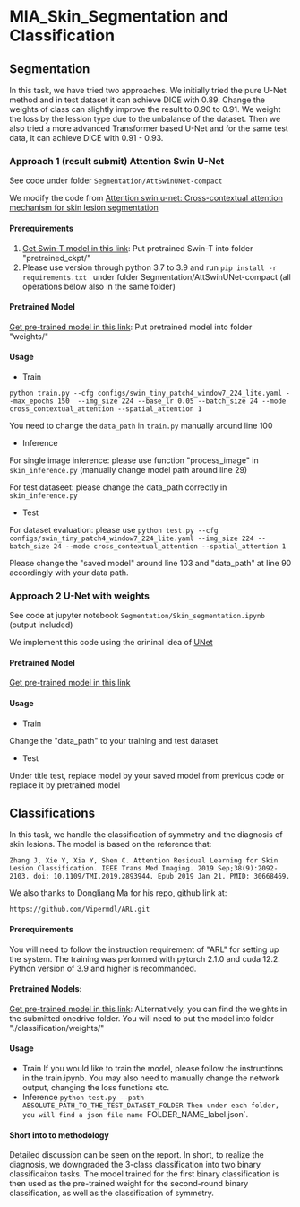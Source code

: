 # MIA_Skin_Segmentation and Classification
## Segmentation
In this task, we have tried two approaches. We initially tried the pure U-Net method and in test dataset it can achieve DICE with 0.89. Change the weights of class can slightly improve the result to 0.90 to 0.91. We weight the loss by the lession type due to the unbalance of the dataset. Then we also tried a more advanced Transformer based U-Net and for the same test data, it can achieve DICE with 0.91 - 0.93.
### Approach 1 (result submit) Attention Swin U-Net 
See code under folder `Segmentation/AttSwinUNet-compact`

We modify the code from [Attention swin u-net: Cross-contextual attention mechanism for skin lesion segmentation](https://github.com/NITR098/AttSwinUNet)
#### Prerequirements
1. [Get Swin-T model in this link](https://drive.google.com/drive/folders/1UC3XOoezeum0uck4KBVGa8osahs6rKUY?usp=sharing): Put pretrained Swin-T into folder "pretrained_ckpt/"
2. Please use version through python 3.7 to 3.9 and run `pip install -r requirements.txt ` under folder Segmentation/AttSwinUNet-compact (all operations below also in the same folder)
#### Pretrained Model 
[Get pre-trained model in this link](https://drive.google.com/file/d/1TwhAiZyHHk0baNs9kBFfv7JKG6dTnBCa/view?usp=sharing): Put pretrained model into folder "weights/"
#### Usage
* Train
  
`python train.py --cfg configs/swin_tiny_patch4_window7_224_lite.yaml --max_epochs 150  --img_size 224 --base_lr 0.05 --batch_size 24 --mode cross_contextual_attention --spatial_attention 1`

You need to change the `data_path` in `train.py` manually around line 100
* Inference
  
For single image inference: please use function "process_image" in `skin_inference.py` (manually change model path around line 29)

For test dataseet: please change the data_path correctly in `skin_inference.py`
* Test
  
For dataset evaluation: please use 
`python test.py --cfg configs/swin_tiny_patch4_window7_224_lite.yaml --img_size 224 --batch_size 24 --mode
cross_contextual_attention --spatial_attention 1`

Please change the "saved model" around line 103 and "data_path" at line 90 accordingly with your data path.

### Approach 2 U-Net with weights
See code at jupyter notebook `Segmentation/Skin_segmentation.ipynb` (output included)

We implement this code using the orininal idea of [UNet](https://link.springer.com/chapter/10.1007/978-3-319-24574-4_28) 
#### Pretrained Model
[Get pre-trained model in this link](https://drive.google.com/file/d/14d3liRrutreSOg0VKl25Kzd0yPbsAPcz/view?usp=sharing)
#### Usage
* Train
  
Change the "data_path" to your training and test dataset
* Test

Under title test, replace model by your saved model from previous code or replace it by pretrained model
 
## Classifications
In this task, we handle the classification of symmetry and the diagnosis of skin lesions. The model is based on the reference that:

`Zhang J, Xie Y, Xia Y, Shen C. Attention Residual Learning for Skin Lesion Classification. IEEE Trans Med Imaging. 2019 Sep;38(9):2092-2103. doi: 10.1109/TMI.2019.2893944. Epub 2019 Jan 21. PMID: 30668469.`

We also thanks to Dongliang Ma for his repo, github link at:

`https://github.com/Vipermdl/ARL.git`

#### Prerequirements
You will need to follow the instruction requirement of "ARL" for setting up the system. The training was performed with pytorch 2.1.0 and cuda 12.2. Python version of 3.9 and higher is recommanded.

#### Pretrained Models:
[Get pre-trained model in this link](https://livejohnshopkins-my.sharepoint.com/:f:/g/personal/mliu90_jh_edu/EtlUch5vEZFPsO5yL9dtJwABMXyAUGGbMk2JpdyTSYhtAQ?e=F424ne): ALternatively, you can find the weights in the submitted onedrive folder. You will need to put the model into folder "./classification/weights/"

#### Usage
* Train
If you would like to train the model, please follow the instructions in the train.ipynb. You may also need to manually change the network output, changing the loss functions etc.
* Inference
`python test.py --path ABSOLUTE_PATH_TO_THE_TEST_DATASET_FOLDER
Then under each folder, you will find a json file name `FOLDER_NAME_label.json`.

#### Short into to methodology
Detailed discussion can be seen on the report. In short, to realize the diagnosis, we downgraded the 3-class classification into two binary classificaiton tasks. The model trained for the first binary classification is then used as the pre-trained weight for the second-round binary classification, as well as the classification of symmetry.
